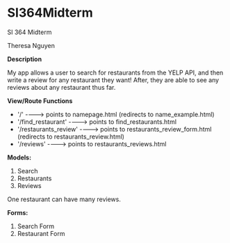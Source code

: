# SI364Midterm

SI 364 Midterm

Theresa Nguyen

**Description**

My app allows a user to search for restaurants from the YELP API, and then write a review for any restaurant they want! After, they are able to see any reviews about any restaurant thus far. 

**View/Route Functions**
* '/' ----> points to namepage.html (redirects to name_example.html)
* '/find_restaurant' ----> points to find_restaurants.html
* '/restaurants_review' ----> points to restaurants_review_form.html (redirects to restaurants_review.html)
* '/reviews' ----> points to restaurants_reviews.html

**Models:**
1. Search
2. Restaurants
3. Reviews

One restaurant can have many reviews. 

**Forms:**
1. Search Form
2. Restaurant Form
